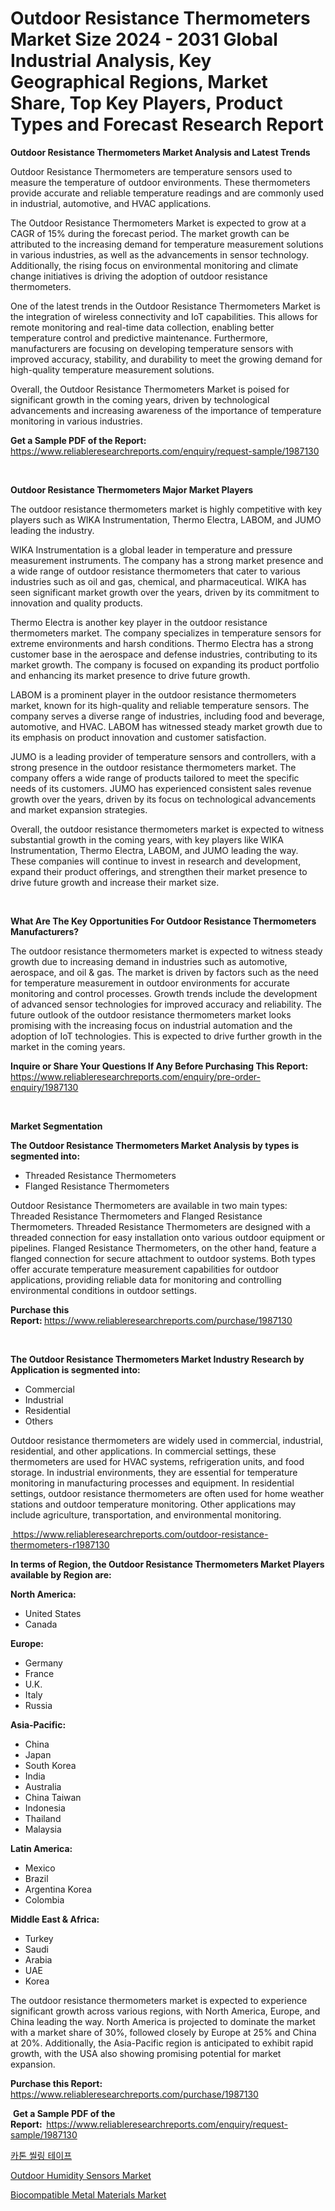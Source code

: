 <p><h1>Outdoor Resistance Thermometers Market Size 2024 - 2031 Global Industrial Analysis, Key Geographical Regions, Market Share, Top Key Players, Product Types and Forecast Research Report</h1></p><p><strong>Outdoor Resistance Thermometers Market Analysis and Latest Trends</strong></p>
<p><p>Outdoor Resistance Thermometers are temperature sensors used to measure the temperature of outdoor environments. These thermometers provide accurate and reliable temperature readings and are commonly used in industrial, automotive, and HVAC applications.</p><p>The Outdoor Resistance Thermometers Market is expected to grow at a CAGR of 15% during the forecast period. The market growth can be attributed to the increasing demand for temperature measurement solutions in various industries, as well as the advancements in sensor technology. Additionally, the rising focus on environmental monitoring and climate change initiatives is driving the adoption of outdoor resistance thermometers.</p><p>One of the latest trends in the Outdoor Resistance Thermometers Market is the integration of wireless connectivity and IoT capabilities. This allows for remote monitoring and real-time data collection, enabling better temperature control and predictive maintenance. Furthermore, manufacturers are focusing on developing temperature sensors with improved accuracy, stability, and durability to meet the growing demand for high-quality temperature measurement solutions.</p><p>Overall, the Outdoor Resistance Thermometers Market is poised for significant growth in the coming years, driven by technological advancements and increasing awareness of the importance of temperature monitoring in various industries.</p></p>
<p><strong>Get a Sample PDF of the Report:&nbsp;</strong> <a href="https://www.reliableresearchreports.com/enquiry/request-sample/1987130">https://www.reliableresearchreports.com/enquiry/request-sample/1987130</a></p>
<p>&nbsp;</p>
<p><strong>Outdoor Resistance Thermometers Major Market Players</strong></p>
<p><p>The outdoor resistance thermometers market is highly competitive with key players such as WIKA Instrumentation, Thermo Electra, LABOM, and JUMO leading the industry. </p><p>WIKA Instrumentation is a global leader in temperature and pressure measurement instruments. The company has a strong market presence and a wide range of outdoor resistance thermometers that cater to various industries such as oil and gas, chemical, and pharmaceutical. WIKA has seen significant market growth over the years, driven by its commitment to innovation and quality products. </p><p>Thermo Electra is another key player in the outdoor resistance thermometers market. The company specializes in temperature sensors for extreme environments and harsh conditions. Thermo Electra has a strong customer base in the aerospace and defense industries, contributing to its market growth. The company is focused on expanding its product portfolio and enhancing its market presence to drive future growth. </p><p>LABOM is a prominent player in the outdoor resistance thermometers market, known for its high-quality and reliable temperature sensors. The company serves a diverse range of industries, including food and beverage, automotive, and HVAC. LABOM has witnessed steady market growth due to its emphasis on product innovation and customer satisfaction. </p><p>JUMO is a leading provider of temperature sensors and controllers, with a strong presence in the outdoor resistance thermometers market. The company offers a wide range of products tailored to meet the specific needs of its customers. JUMO has experienced consistent sales revenue growth over the years, driven by its focus on technological advancements and market expansion strategies. </p><p>Overall, the outdoor resistance thermometers market is expected to witness substantial growth in the coming years, with key players like WIKA Instrumentation, Thermo Electra, LABOM, and JUMO leading the way. These companies will continue to invest in research and development, expand their product offerings, and strengthen their market presence to drive future growth and increase their market size.</p></p>
<p>&nbsp;</p>
<p><strong>What Are The Key Opportunities For Outdoor Resistance Thermometers Manufacturers?</strong></p>
<p><p>The outdoor resistance thermometers market is expected to witness steady growth due to increasing demand in industries such as automotive, aerospace, and oil & gas. The market is driven by factors such as the need for temperature measurement in outdoor environments for accurate monitoring and control processes. Growth trends include the development of advanced sensor technologies for improved accuracy and reliability. The future outlook of the outdoor resistance thermometers market looks promising with the increasing focus on industrial automation and the adoption of IoT technologies. This is expected to drive further growth in the market in the coming years.</p></p>
<p><strong>Inquire or Share Your Questions If Any Before Purchasing This Report:</strong> <a href="https://www.reliableresearchreports.com/enquiry/pre-order-enquiry/1987130">https://www.reliableresearchreports.com/enquiry/pre-order-enquiry/1987130</a></p>
<p>&nbsp;</p>
<p><strong>Market Segmentation</strong></p>
<p><strong>The Outdoor Resistance Thermometers Market Analysis by types is segmented into:</strong></p>
<p><ul><li>Threaded Resistance Thermometers</li><li>Flanged Resistance Thermometers</li></ul></p>
<p><p>Outdoor Resistance Thermometers are available in two main types: Threaded Resistance Thermometers and Flanged Resistance Thermometers. Threaded Resistance Thermometers are designed with a threaded connection for easy installation onto various outdoor equipment or pipelines. Flanged Resistance Thermometers, on the other hand, feature a flanged connection for secure attachment to outdoor systems. Both types offer accurate temperature measurement capabilities for outdoor applications, providing reliable data for monitoring and controlling environmental conditions in outdoor settings.</p></p>
<p><strong>Purchase this Report:&nbsp;</strong><a href="https://www.reliableresearchreports.com/purchase/1987130">https://www.reliableresearchreports.com/purchase/1987130</a></p>
<p>&nbsp;</p>
<p><strong>The Outdoor Resistance Thermometers Market Industry Research by Application is segmented into:</strong></p>
<p><ul><li>Commercial</li><li>Industrial</li><li>Residential</li><li>Others</li></ul></p>
<p><p>Outdoor resistance thermometers are widely used in commercial, industrial, residential, and other applications. In commercial settings, these thermometers are used for HVAC systems, refrigeration units, and food storage. In industrial environments, they are essential for temperature monitoring in manufacturing processes and equipment. In residential settings, outdoor resistance thermometers are often used for home weather stations and outdoor temperature monitoring. Other applications may include agriculture, transportation, and environmental monitoring.</p></p>
<p><a href="https://www.reliableresearchreports.com/outdoor-resistance-thermometers-r1987130">&nbsp;https://www.reliableresearchreports.com/outdoor-resistance-thermometers-r1987130</a></p>
<p><strong>In terms of Region, the Outdoor Resistance Thermometers Market Players available by Region are:</strong></p>
<p>
    <p> <strong> North America: </strong>
        <ul>
            <li>United States</li>
            <li>Canada</li>
        </ul>
        </p> 
    <p> <strong> Europe: </strong>
        <ul>
            <li>Germany</li>
            <li>France</li>
            <li>U.K.</li>
            <li>Italy</li>
            <li>Russia</li>
        </ul>
        </p> 
    <p> <strong> Asia-Pacific: </strong>
        <ul>
            <li>China</li>
            <li>Japan</li>
            <li>South Korea</li>
            <li>India</li>
            <li>Australia</li>
            <li>China Taiwan</li>
            <li>Indonesia</li>
            <li>Thailand</li>
            <li>Malaysia</li>
        </ul>
        </p> 
    <p> <strong> Latin America: </strong>
        <ul>
            <li>Mexico</li>
            <li>Brazil</li>
            <li>Argentina Korea</li>
            <li>Colombia</li>
        </ul>
        </p> 
    <p> <strong> Middle East & Africa: </strong>
        <ul>
            <li>Turkey</li>
            <li>Saudi</li>
            <li>Arabia</li>
            <li>UAE</li>
            <li>Korea</li>
        </ul>
    </p>
    </p>
<p><p>The outdoor resistance thermometers market is expected to experience significant growth across various regions, with North America, Europe, and China leading the way. North America is projected to dominate the market with a market share of 30%, followed closely by Europe at 25% and China at 20%. Additionally, the Asia-Pacific region is anticipated to exhibit rapid growth, with the USA also showing promising potential for market expansion.</p></p>
<p><strong>Purchase this Report: </strong><a href="https://www.reliableresearchreports.com/purchase/1987130">https://www.reliableresearchreports.com/purchase/1987130</a></p>
<p>&nbsp;<strong>Get a Sample PDF of the Report:&nbsp;&nbsp;</strong><a href="https://www.reliableresearchreports.com/enquiry/request-sample/1987130">https://www.reliableresearchreports.com/enquiry/request-sample/1987130</a></p>
<p><strong></strong></p>
<p><p><a href="https://github.com/laholand/Market-Research-Report-List-3/blob/main/415974541362.md">카톤 씰링 테이프</a></p><p><a href="https://github.com/JameTravis/Market-Research-Report-List-4/blob/main/outdoor-humidity-sensors-market.md">Outdoor Humidity Sensors Market</a></p><p><a href="https://issuu.com/reportprime-2/docs/biocompatible-metal-materials-market-size-2030.ppt">Biocompatible Metal Materials Market</a></p></p>